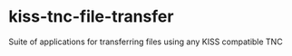 # kiss-tnc-file-transfer
Suite of applications for transferring files using any KISS compatible TNC
